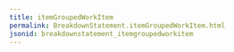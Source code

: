 ```yaml
---
title: itemGroupedWorkItem
permalink: BreakdownStatement.itemGroupedWorkItem.html
jsonid: breakdownstatement_itemgroupedworkitem
---
```

